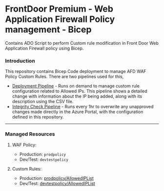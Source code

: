 # FrontDoor Premium - Web Application Firewall Policy management - Bicep
 Contains ADO Script to perform Custom rule modification in Front Door Web Application Firewall policy using Bicep.

### Introduction

This repository contains Bicep Code deployment to manage AFD WAF Policy Custom Rules. There are two pipelines used for this,
- [Deployment Pipeline](./1_deployment_pipeline.yml) - Runs on demand to manage custom rule configuration related to Allowed IPs. This pipeline shows a detailed change with information about the IP being added, along with its description using the CSV file.
- [Integrity Check Pipeline](./2_integrity_check_pipeline.yml) - Runs every 1hr to overwrite any unapproved changes made directly in the Azure Portal, with the configuration defined in this repository.

---

### Managed Resources

1. WAF Policy:
    - Production: `prodpolicy`
    - Dev/Test: `devtestpolicy`

2. Custom Rules:
    - Production: [prodpolicy/AllowedIPList](/allowed_ip_csv/originalpolicy.csv)
    - Dev/Test: [devtestpolicy/AllowedIPList](/allowed_ip_csv/devtestpolicy.csv)
